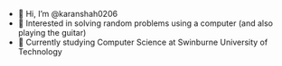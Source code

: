 - 👋 Hi, I’m @karanshah0206
- 👀 Interested in solving random problems using a computer (and also playing the guitar)
- 🌱 Currently studying Computer Science at Swinburne University of Technology

<!---
karanshah0206/karanshah0206 is a ✨ special ✨ repository because its `README.md` (this file) appears on your GitHub profile.
You can click the Preview link to take a look at your changes.
--->
